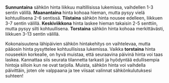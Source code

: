 **Sunnuntaina** sähkön hinta liikkuu maltillisissa lukemissa, vaihdellen 1-3 sentin välillä. **Maanantaina** hinta kohoaa hieman, mutta pysyy vielä kohtuullisena 2-6 sentissä. **Tiistaina** sähkön hinta nousee edelleen, liikkuen 3-7 sentin välillä. **Keskiviikkona** hinta laskee hieman takaisin 2-5 senttiin, mutta pysyy silti kohtuullisena. **Torstaina** sähkön hinta kohoaa merkittävästi, liikkuen 3-13 sentin välillä.

Kokonaisuutena lähipäivien sähkön hintakehitys on vaihtelevaa, mutta pääosin hinta pysyttelee kohtuullisissa lukemissa. Vaikka **torstaina** hinta nouseekin korkealle, on hyvä muistaa, että seuraavina päivinä hinta voi taas laskea. Kannattaa siis seurata tilannetta tarkasti ja hyödyntää edullisempia hintoja silloin kun ne ovat tarjolla. Muista, sähkön hinta voi vaihdella päivittäin, joten ole valppaana ja tee viisaat valinnat sähkönkulutuksesi suhteen!